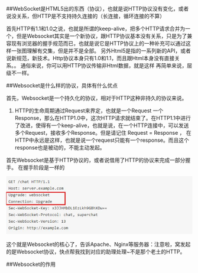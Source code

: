 ##WebSocket是HTML5出的东西（协议），也就是说HTTP协议没有变化，或者说没关系，但HTTP是不支持持久连接的（长连接，循环连接的不算）

首先HTTP有1.1和1.0之说，也就是所谓的keep-alive，把多个HTTP请求合并为一个，但是Websocket其实是一个新协议，跟HTTP协议基本没有关系，只是为了兼容现有浏览器的握手规范而已，也就是说它是HTTP协议上的一种补充可以通过这样一张图理解有交集，但是并不是全部。
另外Html5是指的一系列新的API，或者说新规范，新技术。Http协议本身只有1.0和1.1，而且跟Html本身没有直接关系。。
通俗来说，你可以用HTTP协议传输非Html数据，就是这样
再简单来说，层级不一样。


##Websocket是什么样的协议，具体有什么优点

首先，Websocket是一个持久化的协议，相对于HTTP这种非持久的协议来说。

1) HTTP的生命周期通过Request来界定，也就是一个Request 一个Response，那么在HTTP1.0中，这次HTTP请求就结束了。在HTTP1.1中进行了改进，使得有一个keep-alive，也就是说，在一个HTTP连接中，可以发送多个Request，接收多个Response。但是请记住 Request = Response ， 在HTTP中永远是这样，也就是说一个request只能有一个response。而且这个response也是被动的，不能主动发起。

首先Websocket是基于HTTP协议的，或者说借用了HTTP的协议来完成一部分握手。
在握手阶段是一样的

![](/assets/360截图20171213200542616.jpg)

这个就是Websocket的核心了，告诉Apache、Nginx等服务器：注意啦，窝发起的是Websocket协议，快点帮我找到对应的助理处理~不是那个老土的HTTP。


##Websocket的作用












